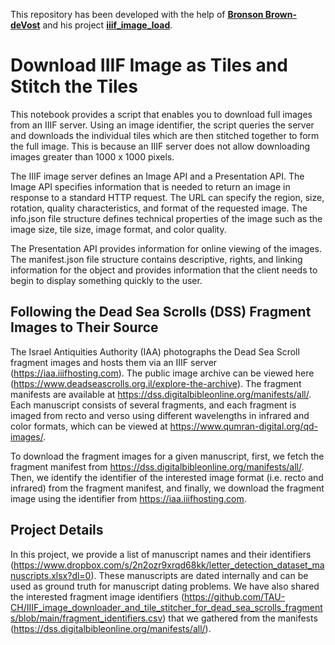 This repository has been developed with the help of **[Bronson Brown-deVost](https://github.com/Bronson-Brown-deVost)** and his project **[iiif_image_load](https://github.com/Bronson-Brown-deVost/iiif_image_load)**. 

# Download IIIF Image as Tiles and Stitch the Tiles

This notebook provides a script that enables you to download full images from an IIIF server. Using an image identifier, the script queries the server and downloads the individual tiles which are then stitched together to form the full image. This is because an IIIF server does not allow downloading images greater than 1000 x 1000 pixels. 

The IIIF image server defines an Image API and a Presentation API. The Image API specifies information that is needed to return an image in response to a standard HTTP request. The URL can specify the region, size, rotation, quality characteristics, and format of the requested image. The info.json file structure defines technical properties of the image such as the image size, tile size, image format, and color quality. 

The Presentation API provides information for online viewing of the images. The manifest.json file structure contains descriptive, rights, and linking information for the object and provides information that the client needs to begin to display something quickly to the user.

## Following the Dead Sea Scrolls (DSS) Fragment Images to Their Source

The Israel Antiquities Authority (IAA) photographs the Dead Sea Scroll fragment images and hosts them via an IIIF server (https://iaa.iiifhosting.com). The public image archive can be viewed here (https://www.deadseascrolls.org.il/explore-the-archive). The fragment manifests are available at https://dss.digitalbibleonline.org/manifests/all/. Each manuscript consists of several fragments, and each fragment is imaged from recto and verso using different wavelengths in infrared and color formats, which can be viewed at https://www.qumran-digital.org/qd-images/.

To download the fragment images for a given manuscript, first, we fetch the fragment manifest from https://dss.digitalbibleonline.org/manifests/all/. Then, we identify the identifier of the interested image format (i.e. recto and infrared) from the fragment manifest, and finally, we download the fragment image using the identifier from https://iaa.iiifhosting.com.

## Project Details

In this project, we provide a list of manuscript names and their identifiers (https://www.dropbox.com/s/2n2ozr9xrqd68kk/letter_detection_dataset_manuscripts.xlsx?dl=0). These manuscripts are dated internally and can be used as ground truth for manuscript dating problems. We have also shared the interested fragment image identifiers (https://github.com/TAU-CH/IIIF_image_downloader_and_tile_stitcher_for_dead_sea_scrolls_fragments/blob/main/fragment_identifiers.csv) that we gathered from the manifests (https://dss.digitalbibleonline.org/manifests/all/).
